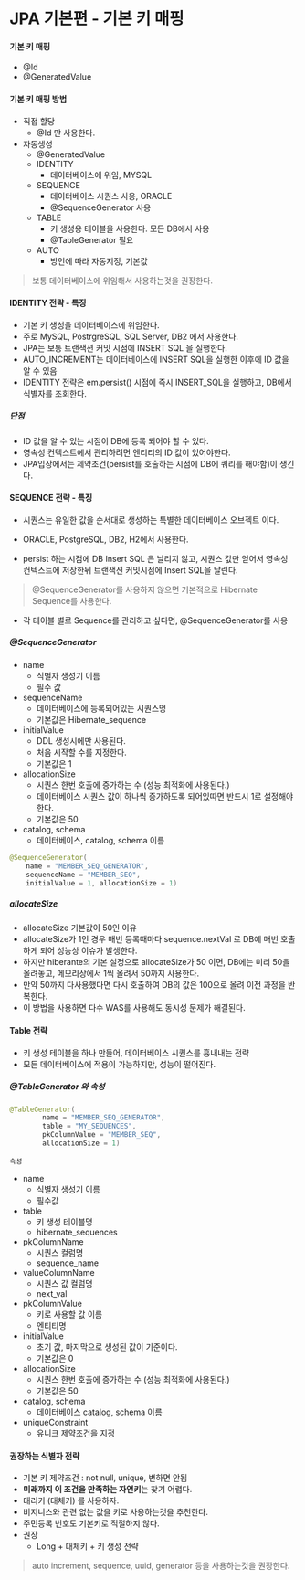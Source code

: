# JPA 기본편 - 기본 키 매핑

#### 기본 키 매핑
- @Id
- @GeneratedValue

#### 기본 키 매핑 방법
- 직접 할당
    - @Id 만 사용한다.
- 자동생성 
    - @GeneratedValue
    - IDENTITY
        - 데이터베이스에 위임, MYSQL
    - SEQUENCE
        - 데이터베이스 시퀀스 사용, ORACLE
        - @SequenceGenerator 사용
    - TABLE
        - 키 생성용 테이블을 사용한다. 모든 DB에서 사용
        - @TableGenerator 필요
    - AUTO
        - 방언에 따라 자동지정, 기본값

> 보통 데이터베이스에 위임해서 사용하는것을 권장한다.

#### IDENTITY 전략 - 특징
- 기본 키 생성을 데이터베이스에 위임한다.
- 주로 MySQL, PostrgreSQL, SQL Server, DB2 에서 사용한다.
- JPA는 보통 트랜잭션 커밋 시점에 INSERT SQL 을 실행한다.
- AUTO_INCREMENT는 데이터베이스에 INSERT SQL을 실행한 이후에 ID 값을 알 수 있음
- IDENTITY 전략은 em.persist() 시점에 즉시 INSERT_SQL을 실행하고, DB에서 식별자를 조회한다.

##### 단점
- ID 값을 알 수 있는 시점이 DB에 등록 되어야 할 수 있다.
- 영속성 컨텍스트에서 관리하려면 엔티티의 ID 값이 있어야한다.
- JPA입장에서는 제약조건(persist를 호출하는 시점에 DB에 쿼리를 해야함)이 생긴다.

#### SEQUENCE 전략 - 특징
- 시퀀스는 유일한 값을 순서대로 생성하는 특별한 데이터베이스 오브젝트 이다.
- ORACLE, PostgreSQL, DB2, H2에서 사용한다.

- persist 하는 시점에 DB Insert SQL 은 날리지 않고, 시퀀스 값만 얻어서 영속성 컨텍스트에 저장한뒤 트랜잭션 커밋시점에 Insert SQL을 날린다.

> @SequenceGenerator를 사용하지 않으면 기본적으로 Hibernate Sequence를 사용한다.

* 각 테이블 별로 Sequence를 관리하고 싶다면, @SequenceGenerator를 사용

##### @SequenceGenerator
- name
    - 식별자 생성기 이름
    - 필수 값
- sequenceName
    - 데이터베이스에 등록되어있는 시퀀스명
    - 기본값은 Hibernate_sequence
- initialValue
    - DDL 생성시에만 사용된다.
    - 처음 시작할 수를 지정한다.
    - 기본값은 1
- allocationSize
    - 시퀀스 한번 호출에 증가하는 수 (성능 최적화에 사용된다.)
    - 데이터베이스 시퀀스 값이 하나씩 증가하도록 되어있따면 반드시 1로 설정해야한다.
    - 기본값은 50
- catalog, schema
    - 데이터베이스, catalog, schema 이름

```java
@SequenceGenerator(
    name = "MEMBER_SEQ_GENERATOR",
    sequenceName = "MEMBER_SEQ",
    initialValue = 1, allocationSize = 1)
```

##### allocateSize
- allocateSize 기본값이 50인 이유
- allocateSize가 1인 경우 매번 등록때마다 sequence.nextVal 로 DB에 매번 호출하게 되어 성능상 이슈가 발생한다.
- 하지만 hiberante의 기본 설정으로 allocateSize가 50 이면, DB에는 미리 50을 올려놓고, 메모리상에서 1씩 올려서 50까지 사용한다.
- 만약 50까지 다사용했다면 다시 호출하여 DB의 값은 100으로 올려 이전 과정을 반복한다.
- 이 방법을 사용하면 다수 WAS를 사용해도 동시성 문제가 해결된다.


#### Table 전략
- 키 생성 테이블을 하나 만들어, 데이터베이스 시퀀스를 흉내내는 전략
- 모든 데이터베이스에 적용이 가능하지만, 성능이 떨어진다.


##### @TableGenerator 와 속성
```java
@TableGenerator(
        name = "MEMBER_SEQ_GENERATOR",
        table = "MY_SEQUENCES",
        pkColumnValue = "MEMBER_SEQ",
        allocationSize = 1)
```

`속성`
- name
    - 식별자 생성기 이름
    - 필수값
- table
    - 키 생성 테이블명
    - hibernate_sequences
- pkColumnName
    - 시퀀스 컬럼명
    - sequence_name
- valueColumnName
    - 시퀀스 값 컬럼명
    - next_val
- pkColumnValue
    - 키로 사용할 값 이름
    - 엔티티명
- initialValue
    - 초기 값, 마지막으로 생성된 값이 기준이다.
    - 기본값은 0
- allocationSize
    - 시퀀스 한번 호출에 증가하는 수 (성능 최적화에 사용된다.)
    - 기본값은 50
- catalog, schema
    - 데이터베이스 catalog, schema 이름
- uniqueConstraint
    - 유니크 제약조건을 지정


#### 권장하는 식별자 전략
- 기본 키 제약조건 : not null, unique, 변하면 안됨
- **미래까지 이 조건을 만족하는 자연키**는 찾기 어렵다.
- 대리키 (대체키) 를 사용하자.
- 비지니스와 관련 없는 값을 키로 사용하는것을 추천한다.
- 주민등록 번호도 기본키로 적절하지 않다.
- 권장
    - Long + 대체키 + 키 생성 전략

> auto increment, sequence, uuid, generator 등을 사용하는것을 권장한다.
